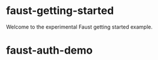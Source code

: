 # faust-getting-started

Welcome to the experimental Faust getting started example.
# faust-auth-demo
